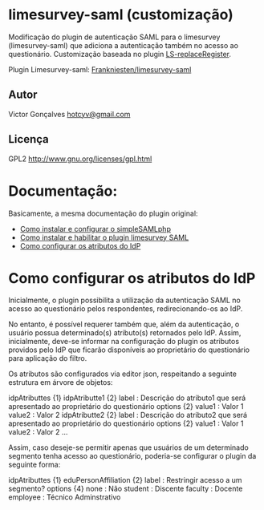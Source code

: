 limesurvey-saml (customização)
==============================

Modificação do plugin de autenticação SAML para o limesurvey (limesurvey-saml) que adiciona a autenticação também no acesso ao questionário. Customização baseada no plugin [LS-replaceRegister](https://github.com/Shnoulle/LS-replaceRegister).

Plugin Limesurvey-saml: [Frankniesten/limesurvey-saml](https://github.com/Frankniesten/limesurvey-saml)


Autor
------

Victor Gonçalves <hotcyv@gmail.com>


Licença
-------

GPL2 http://www.gnu.org/licenses/gpl.html


Documentação:
====================

Basicamente, a mesma documentação do plugin original:
* [Como instalar e configurar o simpleSAMLphp](https://github.com/Frankniesten/limesurvey-saml#how-install-and-configure-simplesamlphp-as-sp)
* [Como instalar e habilitar o plugin limesurvey SAML](https://github.com/Frankniesten/limesurvey-saml#how-install-and-enable-the-saml-plugin)
* [Como configurar os atributos do IdP](https://github.com/hotcyv/limesurvey-saml#como-configurar-os-atributos-do-idp)

Como configurar os atributos do IdP
====================
Inicialmente, o plugin possibilita a utilização da autenticação SAML no acesso ao questionário pelos respondentes, redirecionando-os ao IdP. 

No entanto, é possível requerer também que, além da autenticação, o usuário possua determinado(s) atributo(s) retornados pelo IdP. Assim, inicialmente, deve-se informar na configuração do plugin os atributos providos pelo IdP que ficarão disponíveis ao proprietário do questionário para aplicação do filtro.

Os atributos são configurados via editor json, respeitando a seguinte estrutura em árvore de objetos:

idpAtributtes {1}
  idpAtributte1 {2}
    label : Descrição do atributo1 que será apresentado ao proprietário do questionário
    options {2}
      value1 : Valor 1
      value2 : Valor 2
  idpAtributte2 {2}
    label : Descrição do atributo2 que será apresentado ao proprietário do questionário
    options {2}
      value1 : Valor 1
      value2 : Valor 2
  ...

Assim, caso deseje-se permitir apenas que usuários de um determinado segmento tenha acesso ao questionário, poderia-se configurar o plugin da seguinte forma: 

idpAtributtes {1}
  eduPersonAffiliation {2}
    label : Restringir acesso a um segmento?
    options {4}
      none : Não
      student : Discente
      faculty : Docente
      employee : Técnico Adminstrativo
      

